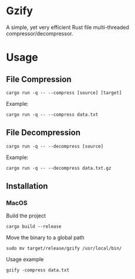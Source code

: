 # Gzify
A simple, yet very efficient Rust file multi-threaded compressor/decompressor.

# Usage

## File Compression
```
cargo run -q -- --compress [source] [target]
```
Example:
```
cargo run -q -- --compress data.txt
```

## File Decompression
```
cargo run -q -- --decompress [source]
```
Example:
```
cargo run -q -- --decompress data.txt.gz
```

## Installation
### MacOS
Build the project
```
cargo build --release
```

Move the binary to a global path
```
sudo mv target/release/gzify /usr/local/bin/
```

Usage example
```
gzify -compress data.txt
```
